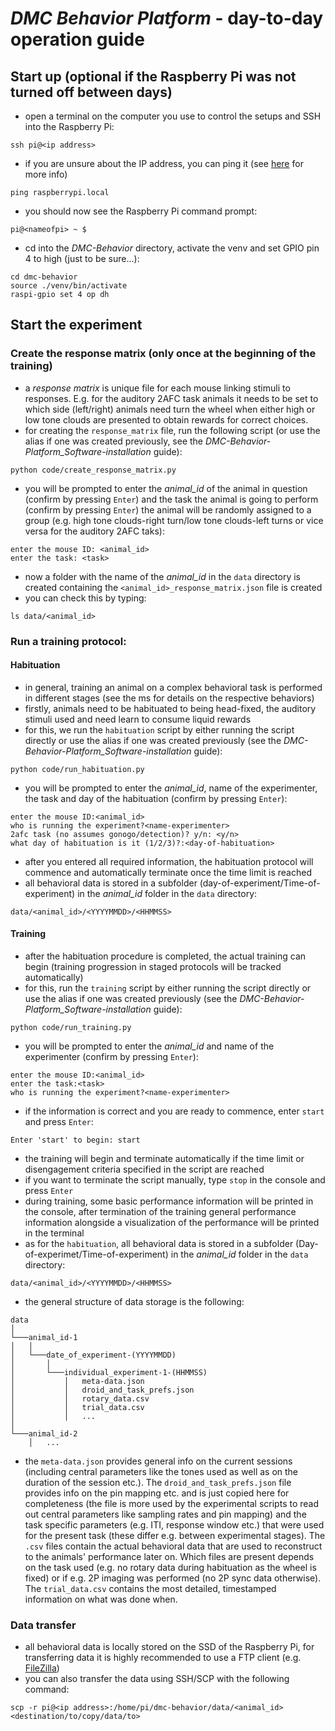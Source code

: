 # *DMC Behavior Platform* - day-to-day operation guide

## Start up (optional if the Raspberry Pi was not turned off between days)
- open a terminal on the computer you use to control the setups and SSH into the Raspberry Pi:
```
ssh pi@<ip address>
```
- if you are unsure about the IP address, you can ping it (see [here](https://www.raspberrypi.com/documentation/computers/remote-access.html#ip-address) for more info)
```
ping raspberrypi.local
```
- you should now see the Raspberry Pi command prompt:
```
pi@<nameofpi> ~ $
```
- cd into the *DMC-Behavior* directory, activate the venv and set GPIO pin 4 to high (just to be sure...):
```
cd dmc-behavior
source ./venv/bin/activate
raspi-gpio set 4 op dh
```

## Start the experiment
### Create the response matrix (only once at the beginning of the training)
- a *response matrix* is unique file for each mouse linking stimuli to responses. E.g. for the auditory 2AFC task animals it needs to be set to which side (left/right) animals need turn the wheel when either high or low tone clouds are presented to obtain rewards for correct choices.
- for creating the `response_matrix` file, run the following script (or use the alias if one was created previously, see the *DMC-Behavior-Platform_Software-installation* guide):
```
python code/create_response_matrix.py
```
- you will be prompted to enter the *animal_id* of the animal in question (confirm by pressing `Enter`) and the task the animal is going to perform (confirm by pressing `Enter`) the animal will be randomly assigned to a group (e.g. high tone clouds-right turn/low tone clouds-left turns or vice versa for the auditory 2AFC taks):
```
enter the mouse ID: <animal_id>
enter the task: <task>
```
- now a folder with the name of the *animal_id* in the `data` directory is created containing the `<animal_id>_response_matrix.json` file is created
- you can check this by typing:
```
ls data/<animal_id>
```

### Run a training protocol:
#### Habituation
- in general, training an animal on a complex behavioral task is performed in different stages (see the ms for details on the respective behaviors)
- firstly, animals need to be habituated to being head-fixed, the auditory stimuli used and need learn to consume liquid rewards
- for this, we run the `habituation` script by either running the script directly or use the alias if one was created previously (see the *DMC-Behavior-Platform_Software-installation* guide):
```
python code/run_habituation.py
```
- you will be prompted to enter the *animal_id*, name of the experimenter, the task and day of the habituation (confirm by pressing `Enter`):
```
enter the mouse ID:<animal_id>
who is running the experiment?<name-experimenter>
2afc task (no assumes gonogo/detection)? y/n: <y/n>
what day of habituation is it (1/2/3)?:<day-of-habituation>
```
- after you entered all required information, the habituation protocol will commence and automatically terminate once the time limit is reached
- all behavioral data is stored in a subfolder (day-of-experiment/Time-of-experiment) in the *animal_id* folder in the `data` directory:
```
data/<animal_id>/<YYYYMMDD>/<HHMMSS>
```

#### Training
- after the habituation procedure is completed, the actual training can begin (training progression in staged protocols will be tracked automatically)
- for this, run the `training` script by either running the script directly or use the alias if one was created previously (see the *DMC-Behavior-Platform_Software-installation* guide):
```
python code/run_training.py
```
- you will be prompted to enter the *animal_id* and name of the experimenter (confirm by pressing `Enter`):
```
enter the mouse ID:<animal_id>
enter the task:<task>
who is running the experiment?<name-experimenter>
```
- if the information is correct and you are ready to commence, enter `start` and press `Enter`:
```
Enter 'start' to begin: start
```
- the training will begin and terminate automatically if the time limit or disengagement criteria specified in the script are reached
- if you want to terminate the script manually, type `stop` in the console and press `Enter`
- during training, some basic performance information will be printed in the console, after termination of the training general performance information alongside a visualization of the performance will be printed in the terminal
- as for the `habituation`, all behavioral data is stored in a subfolder (Day-of-experimet/Time-of-experiment) in the *animal_id* folder in the `data` directory:
```
data/<animal_id>/<YYYYMMDD>/<HHMMSS>
```
- the general structure of data storage is the following:
```
data
│
└───animal_id-1
│   │
│   └───date_of_experiment-(YYYYMMDD)
│       │
│       └───individual_experiment-1-(HHMMSS)
│           │   meta-data.json
│           │   droid_and_task_prefs.json
│           │   rotary_data.csv
│           │   trial_data.csv
│           │   ...
│   
└───animal_id-2
    │   ...
```
- the `meta-data.json` provides general info on the current sessions (including central parameters like the tones used as well as on the duration of the session etc.). The `droid_and_task_prefs.json` file provides info on the pin mapping etc. and is just copied here for completeness (the file is more used by the experimental scripts to read out central parameters like sampling rates and pin mapping) and the task specific parameters (e.g. ITI, response window etc.) that were used for the present task (these differ e.g. between experimental stages). The `.csv` files contain the actual behavioral data that are used to reconstruct to the animals' performance later on. Which files are present depends on the task used (e.g. no rotary data during habituation as the wheel is fixed) or if e.g. 2P imaging was performed (no 2P sync data otherwise). The `trial_data.csv` contains the most detailed, timestamped information on what was done when.  


### Data transfer
- all behavioral data is locally stored on the SSD of the Raspberry Pi, for transferring data it is highly recommended to use a FTP client (e.g. [FileZilla](https://filezilla-project.org))
- you can also transfer the data using SSH/SCP with the following command:
```
scp -r pi@<ip address>:/home/pi/dmc-behavior/data/<animal_id> <destination/to/copy/data/to>
```
